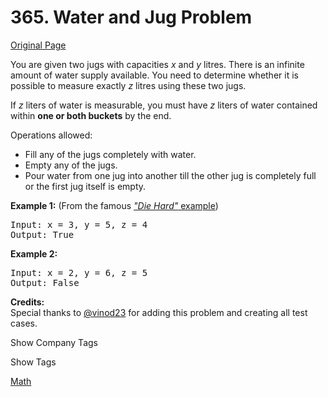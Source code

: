 # 365. Water and Jug Problem

[Original Page](https://leetcode.com/problems/water-and-jug-problem/)

You are given two jugs with capacities _x_ and _y_ litres. There is an infinite amount of water supply available. You need to determine whether it is possible to measure exactly _z_ litres using these two jugs.

If _z_ liters of water is measurable, you must have _z_ liters of water contained within **one or both buckets** by the end.

Operations allowed:

*   Fill any of the jugs completely with water.
*   Empty any of the jugs.
*   Pour water from one jug into another till the other jug is completely full or the first jug itself is empty.

**Example 1:** (From the famous [_"Die Hard"_ example](https://www.youtube.com/watch?v=BVtQNK_ZUJg))

<pre>Input: x = 3, y = 5, z = 4
Output: True
</pre>

**Example 2:**

<pre>Input: x = 2, y = 6, z = 5
Output: False
</pre>

**Credits:**  
Special thanks to [@vinod23](https://discuss.leetcode.com/user/vinod23) for adding this problem and creating all test cases.

<div>

<div id="company_tags" class="btn btn-xs btn-warning">Show Company Tags</div>

<span class="hidebutton" style="display: none;">[Microsoft](/company/microsoft/)</span></div>

<div>

<div id="tags" class="btn btn-xs btn-warning">Show Tags</div>

<span class="hidebutton">[Math](/tag/math/)</span></div>